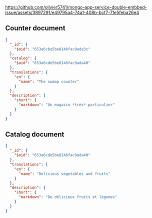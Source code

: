 

https://github.com/olivier5741/mongo-app-service-double-embbed-issue/assets/3897291/e49795a4-74a1-408b-bcf7-7fe5feba26e4

## Counter document

```json
{
  "_id": {
    "$oid": "653a6cba5be8146fac9ada3c"
  },
  "catalog": {
    "$oid": "653a6cde5be8146fac9ada40"
  },
  "translations": {
    "en": {
      "name": "The swamp counter"
    }
  },
  "description": {
    "short": {
      "markdown": "Un magasin *très* particulier"
    }
  }
}
```

## Catalog document

```json
{
  "_id": {
    "$oid": "653a6cde5be8146fac9ada40"
  },
  "translations": {
    "en": {
      "name": "Delicious vegetables and fruits"
    }
  },
  "description": {
    "short": {
      "markdown": "De délicieux fruits et légumes"
    }
  }
}
```

